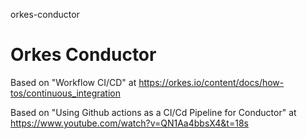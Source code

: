 orkes-conductor
# Orkes Conductor

Based on "Workflow CI/CD" at https://orkes.io/content/docs/how-tos/continuous_integration

Based on "Using Github actions as a CI/Cd Pipeline for Conductor" at https://www.youtube.com/watch?v=QN1Aa4bbsX4&t=18s
